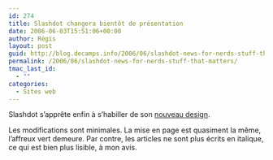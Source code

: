 ```yaml
---
id: 274
title: Slashdot changera bientôt de présentation
date: 2006-06-03T15:51:06+00:00
author: Régis
layout: post
guid: http://blog.decamps.info/2006/06/slashdot-news-for-nerds-stuff-that-matters/
permalink: /2006/06/slashdot-news-for-nerds-stuff-that-matters/
tmac_last_id:
  - ""
categories:
  - Sites web
---
```

Slashdot s’apprête enfin à s’habiller de son [nouveau design](http://slashdot.org/tmp/slashdot_redesign/).

Les modifications sont minimales. La mise en page est quasiment la même, l’affreux vert demeure. Par contre, les articles ne sont plus écrits en italique, ce qui est bien plus lisible, à mon avis.
